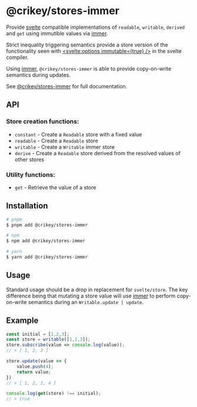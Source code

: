 # @crikey/stores-immer

Provide [svelte](https://svelte.dev/docs#run-time-svelte-store) compatible implementations of `readable`, `writable`, `derived`
and `get` using immutible values via [immer](https://immerjs.github.io/immer/).

Strict inequality triggering semantics provide a store version of the functionality seen with
[<svelte:options immutable={true} />](https://svelte.dev/docs#template-syntax-svelte-options)
in the svelte compiler.

Using [immer](https://immerjs.github.io/immer/), `@crikey/stores-immer` is able to provide copy-on-write semantics 
during updates.

See [@crikey/stores-immer](https://whenderson.github.io/stores-mono/modules/_crikey_stores_immer.html) for full documentation.

## API

### Store creation functions:
* `constant` - Create a `Readable` store with a fixed value
* `readable` - Create a `Readable` store
* `writable` - Create a `Writable` immer store
* `derive`   - Create a `Readable` store derived from the resolved values of other stores

### Utility functions:
* `get` - Retrieve the value of a store

## Installation

```bash
# pnpm
$ pnpm add @crikey/stores-immer

# npm
$ npm add @crikey/stores-immer

# yarn
$ yarn add @crikey/stores-immer
```
## Usage

Standard usage should be a drop in replacement for `svelte/store`. 
The key difference being that mutating a store value will use [immer](https://immerjs.github.io/immer/) to perform 
copy-on-write semantics during an `Writable.update | update`.  

## Example

```ts
const initial = [1,2,3];
const store = writable([1,2,3]);
store.subscribe(value => console.log(value));
// > [ 1, 2, 3 ]

store.update(value => {
    value.push(4);
    return value;
})
// > [ 1, 2, 3, 4 ]

console.log(get(store) !== initial);
// > true
```

